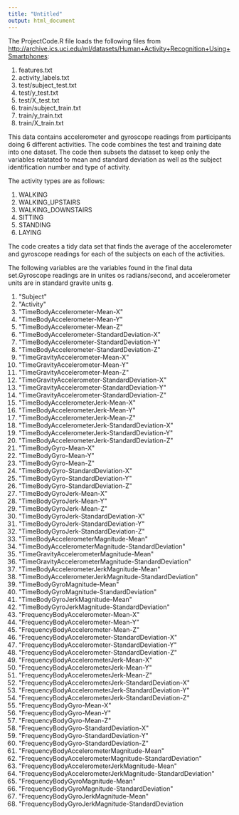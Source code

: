 ```yaml
---
title: "Untitled"
output: html_document
---
```


The ProjectCode.R file loads the following files from http://archive.ics.uci.edu/ml/datasets/Human+Activity+Recognition+Using+Smartphones:

1. features.txt
2. activity_labels.txt
3. test/subject_test.txt
4. test/y_test.txt
5. test/X_test.txt 
6. train/subject_train.txt
7. train/y_train.txt
8. train/X_train.txt

This data contains accelerometer and gyroscope readings from participants doing 6 different activities. 
The code combines the test and training date into one dataset. The code then subsets the dataset to keep only the variables relatated to mean and standard deviation as well as the subject identification number and type of activity. 

The activity types are as follows:

1. WALKING
2. WALKING_UPSTAIRS
3. WALKING_DOWNSTAIRS
4. SITTING
5. STANDING
6. LAYING

The code creates a tidy data set that finds the average of the accelerometer and gyroscope readings for each of the subjects on each of the activities.

The following variables are the variables found in the final data set.Gyroscope readings are in unites os radians/second, and accelerometer units are in standard gravite units g.

1. "Subject"                                                  
2. "Activity"                                                 
3. "TimeBodyAccelerometer-Mean-X"                             
4. "TimeBodyAccelerometer-Mean-Y"                             
5. "TimeBodyAccelerometer-Mean-Z"                             
6. "TimeBodyAccelerometer-StandardDeviation-X"                
7. "TimeBodyAccelerometer-StandardDeviation-Y"                
8. "TimeBodyAccelerometer-StandardDeviation-Z"                
9. "TimeGravityAccelerometer-Mean-X"                          
10. "TimeGravityAccelerometer-Mean-Y"                          
11. "TimeGravityAccelerometer-Mean-Z"                          
12. "TimeGravityAccelerometer-StandardDeviation-X"             
13. "TimeGravityAccelerometer-StandardDeviation-Y"             
14. "TimeGravityAccelerometer-StandardDeviation-Z"             
15. "TimeBodyAccelerometerJerk-Mean-X"                         
16. "TimeBodyAccelerometerJerk-Mean-Y"                         
17. "TimeBodyAccelerometerJerk-Mean-Z"                         
18. "TimeBodyAccelerometerJerk-StandardDeviation-X"            
19. "TimeBodyAccelerometerJerk-StandardDeviation-Y"            
20. "TimeBodyAccelerometerJerk-StandardDeviation-Z"            
21. "TimeBodyGyro-Mean-X"                                      
22. "TimeBodyGyro-Mean-Y"                                      
23. "TimeBodyGyro-Mean-Z"                                      
24. "TimeBodyGyro-StandardDeviation-X"                         
25. "TimeBodyGyro-StandardDeviation-Y"                         
26. "TimeBodyGyro-StandardDeviation-Z"                         
27. "TimeBodyGyroJerk-Mean-X"                                  
28. "TimeBodyGyroJerk-Mean-Y"                                  
29. "TimeBodyGyroJerk-Mean-Z"                                  
30. "TimeBodyGyroJerk-StandardDeviation-X"                     
31. "TimeBodyGyroJerk-StandardDeviation-Y"                     
32. "TimeBodyGyroJerk-StandardDeviation-Z"                     
33. "TimeBodyAccelerometerMagnitude-Mean"                      
34. "TimeBodyAccelerometerMagnitude-StandardDeviation"         
35. "TimeGravityAccelerometerMagnitude-Mean"                   
36. "TimeGravityAccelerometerMagnitude-StandardDeviation"      
37. "TimeBodyAccelerometerJerkMagnitude-Mean"                  
38. "TimeBodyAccelerometerJerkMagnitude-StandardDeviation"     
39. "TimeBodyGyroMagnitude-Mean"                               
40. "TimeBodyGyroMagnitude-StandardDeviation"                  
41. "TimeBodyGyroJerkMagnitude-Mean"                           
42. "TimeBodyGyroJerkMagnitude-StandardDeviation"              
43. "FrequencyBodyAccelerometer-Mean-X"                        
44. "FrequencyBodyAccelerometer-Mean-Y"                        
45. "FrequencyBodyAccelerometer-Mean-Z"                        
46. "FrequencyBodyAccelerometer-StandardDeviation-X"           
47. "FrequencyBodyAccelerometer-StandardDeviation-Y"           
48. "FrequencyBodyAccelerometer-StandardDeviation-Z"           
49. "FrequencyBodyAccelerometerJerk-Mean-X"                    
50. "FrequencyBodyAccelerometerJerk-Mean-Y"                    
51. "FrequencyBodyAccelerometerJerk-Mean-Z"                    
52. "FrequencyBodyAccelerometerJerk-StandardDeviation-X"       
53. "FrequencyBodyAccelerometerJerk-StandardDeviation-Y"       
54. "FrequencyBodyAccelerometerJerk-StandardDeviation-Z"       
55. "FrequencyBodyGyro-Mean-X"                                 
56. "FrequencyBodyGyro-Mean-Y"                                 
57. "FrequencyBodyGyro-Mean-Z"                                 
58. "FrequencyBodyGyro-StandardDeviation-X"                    
59. "FrequencyBodyGyro-StandardDeviation-Y"                    
60. "FrequencyBodyGyro-StandardDeviation-Z"                    
61. "FrequencyBodyAccelerometerMagnitude-Mean"                 
62. "FrequencyBodyAccelerometerMagnitude-StandardDeviation"    
63. "FrequencyBodyAccelerometerJerkMagnitude-Mean"             
64. "FrequencyBodyAccelerometerJerkMagnitude-StandardDeviation"
65. "FrequencyBodyGyroMagnitude-Mean"                          
66. "FrequencyBodyGyroMagnitude-StandardDeviation"             
67. "FrequencyBodyGyroJerkMagnitude-Mean"                      
68. "FrequencyBodyGyroJerkMagnitude-StandardDeviation
